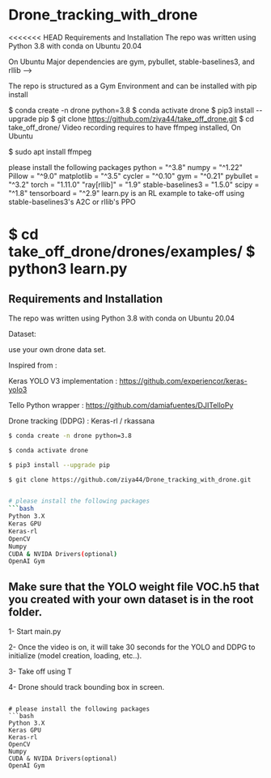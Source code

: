 # Drone_tracking_with_drone
 
<<<<<<< HEAD
Requirements and Installation
The repo was written using Python 3.8 with conda on Ubuntu 20.04

On Ubuntu Major dependencies are gym, pybullet, stable-baselines3, and rllib -->

The repo is structured as a Gym Environment and can be installed with pip install 

$ conda create -n drone python=3.8
$ conda activate drone
$ pip3 install --upgrade pip
$ git clone https://github.com/ziya44/take_off_drone.git
$ cd take_off_drone/
Video recording requires to have ffmpeg installed, On Ubuntu

$ sudo apt install ffmpeg

please install the following packages
python = "^3.8"
numpy = "^1.22"
Pillow = "^9.0"
matplotlib = "^3.5"
cycler = "^0.10"
gym = "^0.21"
pybullet = "^3.2"
torch = "1.11.0"
"ray[rllib]" = "1.9"
stable-baselines3 = "1.5.0"
scipy = "^1.8"
tensorboard = "^2.9"
learn.py is an RL example to take-off using stable-baselines3's A2C or rllib's PPO

$ cd take_off_drone/drones/examples/
$ python3 learn.py  
=======
## Requirements and Installation

The repo was written using Python 3.8 with conda on  Ubuntu 20.04

Dataset:

use your own drone data set.

Inspired from :

Keras YOLO V3 implementation : https://github.com/experiencor/keras-yolo3

Tello Python wrapper : https://github.com/damiafuentes/DJITelloPy

Drone tracking (DDPG) : Keras-rl / rkassana

```bash
$ conda create -n drone python=3.8

$ conda activate drone

$ pip3 install --upgrade pip

$ git clone https://github.com/ziya44/Drone_tracking_with_drone.git


# please install the following packages
```bash
Python 3.X
Keras GPU
Keras-rl
OpenCV
Numpy
CUDA & NVIDA Drivers(optional)
OpenAI Gym
```

## Make sure that the YOLO weight file VOC.h5 that you created with your own dataset is in the root folder.

1- Start main.py

2- Once the video is on, it will take 30 seconds for the YOLO and DDPG to initialize (model creation, loading, etc..).

3- Take off using T

4- Drone should track bounding box in screen.
```

# please install the following packages
```bash
Python 3.X
Keras GPU
Keras-rl
OpenCV
Numpy
CUDA & NVIDA Drivers(optional)
OpenAI Gym
```
